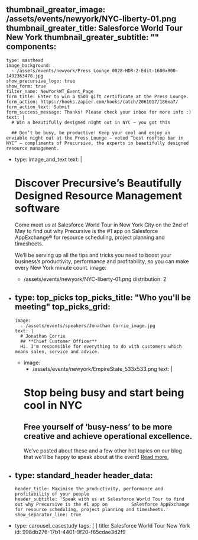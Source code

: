 thumbnail_greater_image: /assets/events/newyork/NYC-liberty-01.png
thumbnail_greater_title: Salesforce World Tour New York
thumbnail_greater_subtitle: ""
components:
  - 
    type: masthead
    image_background:
      - /assets/events/newyork/Press_Lounge_0028-HDR-2-Edit-1600x900-1492363478.jpg
    show_precursive_logo: true
    show_form: true
    filter_name: NewYorkWT_Event_Page
    form_title: Enter to win a $500 gift certificate at the Press Lounge.
    form_action: https://hooks.zapier.com/hooks/catch/2061017/186xa7/
    form_action_text: Submit
    form_success_message: Thanks! Please check your inbox for more info :)
    text: |
      # Win a beautifully designed night out in NYC – you got this
      
      ## Don’t be busy, be productive! Keep your cool and enjoy an enviable night out at the Press Lounge – voted “best rooftop bar in NYC” – compliments of Precursive, the experts in beautifully designed resource management.
  - 
    type: image_and_text
    text: |
      # Discover Precursive’s Beautifully Designed Resource Management software
      
      Come meet us at Salesforce World Tour in New York City on the 2nd of May to find out why Precursive is the #1 app on Salesforce AppExchange® for resource scheduling, project planning and timesheets.
      
      We’ll be serving up all the tips and tricks you need to boost your business’s productivity, performance and profitability, so you can make every New York minute count.
    image:
      - /assets/events/newyork/NYC-liberty-01.png
    distribution: 2
  - 
    type: top_picks
    top_picks_title: "Who you'll be meeting"
    top_picks_grid:
      - 
        image:
          - /assets/events/speakers/Jonathan Corrie_image.jpg
        text: |
          # Jonathan Corrie
          ## **Chief Customer Officer**
          Hi. I'm responsible for everything to do with customers which means sales, service and advice.
      - 
        image:
          - /assets/events/newyork/EmpireState_533x533.png
        text: |
          # Stop being busy and start being cool in NYC
          ## **Free yourself of ‘busy-ness’ to be more creative and achieve operational excellence.**
          We’ve posted about these and a few other hot topics on our blog that we'll be happy to speak about at the event! [Read more.](https://precursive.com/blog/precursive-salesforce-world-tour-new-york)
  - 
    type: standard_header
    header_data:
      - 
        header_title: Maximise the productivity, performance and profitability of your people
        header_subtitle: 'Speak with us at Salesforce World Tour to find out why Precursive is the #1 app on         Salesforce AppExchange for resource scheduling, project planning and timesheets.'
        show_separator_line: true
  - 
    type: carousel_casestudy
tags: [ ]
title: Salesforce World Tour New York
id: 998db276-17b1-4401-9f20-f65cdae3d2f9
